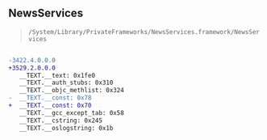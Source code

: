 ## NewsServices

> `/System/Library/PrivateFrameworks/NewsServices.framework/NewsServices`

```diff

-3422.4.0.0.0
+3529.2.0.0.0
   __TEXT.__text: 0x1fe0
   __TEXT.__auth_stubs: 0x310
   __TEXT.__objc_methlist: 0x324
-  __TEXT.__const: 0x78
+  __TEXT.__const: 0x70
   __TEXT.__gcc_except_tab: 0x58
   __TEXT.__cstring: 0x245
   __TEXT.__oslogstring: 0x1b

```
